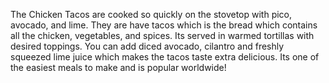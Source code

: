 The Chicken Tacos are cooked so quickly on the stovetop with pico, avocado, and lime. They are have tacos which is the bread which contains all the chicken, vegetables, and spices. Its served in warmed tortillas with desired toppings. You can add diced avocado, cilantro and freshly squeezed lime juice which makes the tacos taste extra delicious. Its one of the easiest meals to make and is popular worldwide!